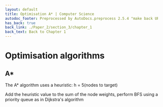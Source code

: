 ```yaml
---
layout: default
title: Optimisation A* | Computer Science
autodoc_footer: Preprocessed by AutoDocs.preprocess 2.5.4 "make back URLs relative" ⓒ Starwort, 2020
has_back: true
back_link: ./Paper_2/section_3/chapter_1
back_text: Back to Chapter 1
---
```


# Optimisation algorithms

## A*

The A* algorithm uses a heuristic: h = 5(nodes to target)

Add the heuristic value to the sum of the node weights, perform BFS using a priority queue as in Dijkstra's algorithm
